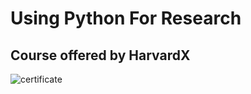 # Using Python For Research
## Course offered by HarvardX

![certificate]("HarvardX_PH526x_Certificate_Milad_Farazian.pdf")
